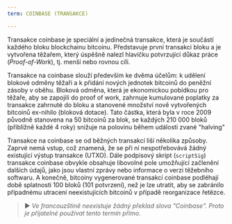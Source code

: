 ```yaml
---
term: COINBASE (TRANSAKCE)

---
```

Transakce coinbase je speciální a jedinečná transakce, která je součástí každého bloku blockchainu bitcoinu. Představuje první transakci bloku a je vytvořena těžařem, který úspěšně nalezl hlavičku potvrzující důkaz práce (*Proof-of-Work*), tj. menší nebo rovnou cíli.

Transakce na coinbase slouží především ke dvěma účelům: k udělení blokové odměny těžaři a k přidání nových jednotek bitcoinů do peněžní zásoby v oběhu. Bloková odměna, která je ekonomickou pobídkou pro těžaře, aby se zapojili do proof of work, zahrnuje kumulované poplatky za transakce zahrnuté do bloku a stanovené množství nově vytvořených bitcoinů ex-nihilo (bloková dotace). Tato částka, která byla v roce 2009 původně stanovena na 50 bitcoinů za blok, se každých 210 000 bloků (přibližně každé 4 roky) snižuje na polovinu během události zvané "halving"

Transakce na coinbase se od běžných transakcí liší několika způsoby. Zaprvé nemá vstup, což znamená, že se při ní nespotřebovává žádný existující výstup transakce (UTXO). Dále podpisový skript (`scriptSig`) transakce coinbase obvykle obsahuje libovolné pole umožňující začlenění dalších údajů, jako jsou vlastní zprávy nebo informace o verzi těžebního softwaru. A konečně, bitcoiny vygenerované transakcí coinbase podléhají době splatnosti 100 bloků (101 potvrzení), než je lze utratit, aby se zabránilo případnému utracení neexistujících bitcoinů v případě reorganizace řetězce.

> ► *Ve francouzštině neexistuje žádný překlad slova "Coinbase". Proto je přijatelné používat tento termín přímo.*